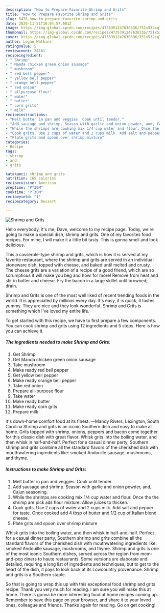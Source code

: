 ```yaml
---
description: "How to Prepare Favorite Shrimp and Grits"
title: "How to Prepare Favorite Shrimp and Grits"
slug: 5478-how-to-prepare-favorite-shrimp-and-grits
date: 2020-11-21T10:04:57.681Z
image: https://img-global.cpcdn.com/recipes/4735391247630336/751x532cq70/shrimp-and-grits-recipe-main-photo.jpg
thumbnail: https://img-global.cpcdn.com/recipes/4735391247630336/751x532cq70/shrimp-and-grits-recipe-main-photo.jpg
cover: https://img-global.cpcdn.com/recipes/4735391247630336/751x532cq70/shrimp-and-grits-recipe-main-photo.jpg
author: Logan Watkins
ratingvalue: 5
reviewcount: 24161
recipeingredient:
- " Shrimp"
- " Manda chicken green onion sausage"
- " mushroom"
- " red bell pepper"
- " yellow bell pepper"
- " orange bell pepper"
- " red onion"
- " allpurpose flour"
- " water"
- " butter"
- " corn grits"
- " milk"
recipeinstructions:
- "Melt butter in pan and veggies. Cook until tender."
- "Add sausage and shrimp. Season with garlic and onion powder, and, Cajun seasoning."
- "While the shrimps are cooking mix 1/4 cup water and flour. Once the the shrimp are pick ads flour mixture. Allow juices to thicken."
- "Cook grits. Use 2 cups of water and 2 cups milk. Add salt and pepper for taste. Once cooked add 4 tbsp of butter and 1/2 cup of Italian blend cheese."
- "Plate grits and spoon over shrimp mixture"
categories:
- Recipe
tags:
- shrimp
- and
- grits

katakunci: shrimp and grits 
nutrition: 165 calories
recipecuisine: American
preptime: "PT39M"
cooktime: "PT30M"
recipeyield: "1"
recipecategory: Dessert

---
```



![Shrimp and Grits](https://img-global.cpcdn.com/recipes/4735391247630336/751x532cq70/shrimp-and-grits-recipe-main-photo.jpg)

Hello everybody, it's me, Dave, welcome to my recipe page. Today, we're going to make a special dish, shrimp and grits. One of my favorites food recipes. For mine, I will make it a little bit tasty. This is gonna smell and look delicious.

This a casserole-type shrimp and grits, which is how it is served at my favorite restaurant, where the shrimp and grits are served in an individual stoneware dish, topped with cheese, and baked until melted and crusty. The cheese grits are a variation of a recipe of a good friend, which are so scrumptious it will make you beg and howl for more! Remove from heat and stir in butter and cheese. Fry the bacon in a large skillet until browned; drain.

Shrimp and Grits is one of the most well liked of recent trending foods in the world. It is appreciated by millions every day. It's easy, it is quick, it tastes yummy. They are nice and they look wonderful. Shrimp and Grits is something which I've loved my entire life.


To get started with this recipe, we have to first prepare a few components. You can cook shrimp and grits using 12 ingredients and 5 steps. Here is how you can achieve it.

<!--inarticleads1-->

##### The ingredients needed to make Shrimp and Grits:

1. Get  Shrimp
1. Get  Manda chicken green onion sausage
1. Take  mushroom
1. Make ready  red bell pepper
1. Get  yellow bell pepper
1. Make ready  orange bell pepper
1. Take  red onion
1. Prepare  all-purpose flour
1. Take  water
1. Make ready  butter
1. Make ready  corn grits
1. Prepare  milk


It&#39;s down-home comfort food at its finest. —Mandy Rivers, Lexington, South Carolina Shrimp and grits is an iconic Southern dish and easy to make at home. Grits topped with shrimp, onions, peppers and bacon come together for this classic dish with great flavor. Whisk grits into the boiling water, and then whisk in half-and-half. Perfect for a casual dinner party, Southern shrimp and grits combine all the standard flavors of the cherished dish with mouthwatering ingredients like: smoked Andouille sausage, mushrooms, and thyme. 

<!--inarticleads2-->

##### Instructions to make Shrimp and Grits:

1. Melt butter in pan and veggies. Cook until tender.
1. Add sausage and shrimp. Season with garlic and onion powder, and, Cajun seasoning.
1. While the shrimps are cooking mix 1/4 cup water and flour. Once the the shrimp are pick ads flour mixture. Allow juices to thicken.
1. Cook grits. Use 2 cups of water and 2 cups milk. Add salt and pepper for taste. Once cooked add 4 tbsp of butter and 1/2 cup of Italian blend cheese.
1. Plate grits and spoon over shrimp mixture


Whisk grits into the boiling water, and then whisk in half-and-half. Perfect for a casual dinner party, Southern shrimp and grits combine all the standard flavors of the cherished dish with mouthwatering ingredients like: smoked Andouille sausage, mushrooms, and thyme. Shrimp and grits is one of the most iconic Southern dishes, served across the region from mom-and-pop diners to haute restaurants. Some versions are elaborate and detailed, requiring a long list of ingredients and techniques, but to get to the heart of the dish, it pays to look back at its Lowcountry provenance. Shrimp and grits is a Southern staple. 

So that is going to wrap this up with this exceptional food shrimp and grits recipe. Thank you very much for reading. I am sure you will make this at home. There is gonna be more interesting food at home recipes coming up. Remember to save this page on your browser, and share it to your loved ones, colleague and friends. Thanks again for reading. Go on get cooking!
